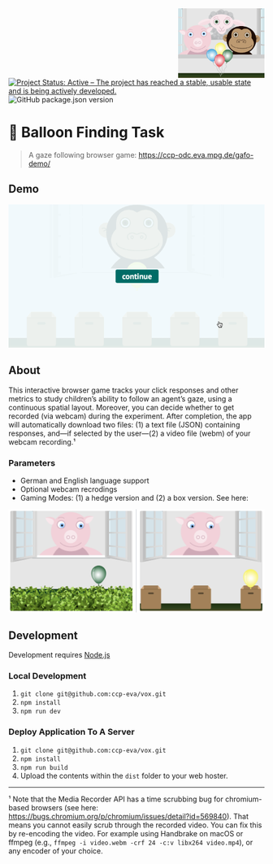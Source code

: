 <img align="right" width="170" src="./src/images/familypic.png">

[![Project Status: Active – The project has reached a stable, usable state and is being actively developed.](https://www.repostatus.org/badges/latest/active.svg)](https://www.repostatus.org/#active) ![GitHub package.json version](https://img.shields.io/github/package-json/v/ccp-eva/gafo-demo?label=Version)

# 👀 Balloon Finding Task

> A gaze following browser game: https://ccp-odc.eva.mpg.de/gafo-demo/

## Demo

![](docs/balloon-finding-game-gafo-demo.gif)

## About

This interactive browser game tracks your click responses and other metrics to study children’s ability to follow an agent’s gaze, using a continuous spatial layout. Moreover, you can decide whether to get recorded (via webcam) during the experiment. After completion, the app will automatically download two files: (1) a text file (JSON) containing responses, and—if selected by the user—(2) a video file (webm) of your webcam recording.¹

### Parameters

- German and English language support
- Optional webcam recrodings
- Gaming Modes: (1) a hedge version and (2) a box version. See here:

![](docs/game-versions.png)

## Development

Development requires [Node.js](https://nodejs.org/en/)

### Local Development

1. `git clone git@github.com:ccp-eva/vox.git`
1. `npm install`
1. `npm run dev`

### Deploy Application To A Server

1. `git clone git@github.com:ccp-eva/vox.git`
1. `npm install`
1. `npm run build`
1. Upload the contents within the `dist` folder to your web hoster.

---

¹ Note that the Media Recorder API has a time scrubbing bug for chromium-based browsers (see here: https://bugs.chromium.org/p/chromium/issues/detail?id=569840). That means you cannot easily scrub through the recorded video. You can fix this by re-encoding the video. For example using Handbrake on macOS or ffmpeg (e.g., `ffmpeg -i video.webm -crf 24 -c:v libx264 video.mp4`), or any encoder of your choice.
